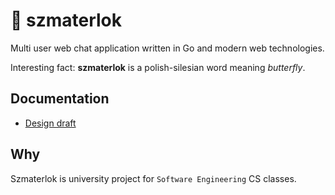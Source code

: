 # 🦋 szmaterlok

Multi user web chat application written in Go and modern web technologies.

Interesting fact: **szmaterlok** is a polish-silesian word meaning _butterfly_.

## Documentation

- [Design draft](docs/DESIGN.md)

## Why

Szmaterlok is university project for `Software Engineering` CS classes.
